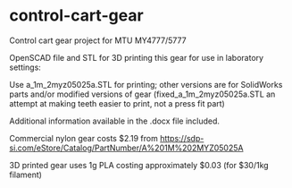 control-cart-gear
=================

Control cart gear project for MTU MY4777/5777

OpenSCAD file and STL for 3D printing this gear for use in laboratory settings:

Use a_1m_2myz05025a.STL for printing; other versions are for SolidWorks parts and/or modified versions of gear (fixed_a_1m_2myz05025a.STL an attempt at making teeth easier to print, not a press fit part)

Additional information available in the .docx file included.

Commercial nylon gear costs $2.19 from https://sdp-si.com/eStore/Catalog/PartNumber/A%201M%202MYZ05025A

3D printed gear uses 1g PLA costing approximately $0.03 (for $30/1kg filament)
